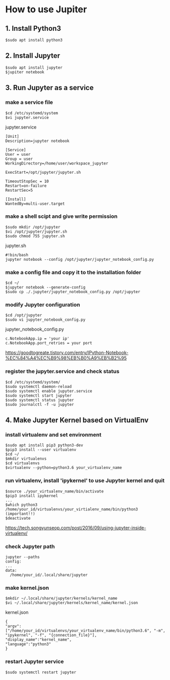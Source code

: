 # How to use Jupiter

## 1. Install Python3
```
$sudo apt install python3
```

## 2. Install Jupyter
```
$sudo apt install jupyter
$jupiter notebook
```

## 3. Run Jupyter as a service
### make a service file
```
$cd /etc/systemd/system
$vi jupyter.service
```
jupyter.service
```
[Unit]
Description=jupyter notebook

[Service]
User = user
Group = user
WorkingDirectory=/home/user/workspace_jupyter

ExecStart=/opt/jupyter/jupyter.sh

TimeoutStopSec = 10
Restart=on-failure
RestartSec=5

[Install]
WantedBy=multi-user.target
```
### make a shell scipt and give write permission
```
$sudo mkdir /opt/jupyter
$vi /opt/jupyter/jupyter.sh
$sudo chmod 755 jupyter.sh
```
jupyter.sh
```
#!bin/bash
jupyter notebook --config /opt/jupyter/jupyter_notebook_config.py
```
### make a config file and copy it to the installation folder
```
$cd ~/
$jupyter notebook --generate-config
$sudo cp ./.jupyter/jupyter_notebook_config.py /opt/jupyter
```
### modify Jupyter configuration
```
$cd /opt/jupyter
$sudo vi jupyter_notebook_config.py
```
jupyter_notebook_config.py
```
c.NotebookApp.ip = 'your ip'
c.NotebookApp.port_retries = your port
```
https://goodtogreate.tistory.com/entry/IPython-Notebook-%EC%84%A4%EC%B9%98%EB%B0%A9%EB%B2%95
### register the jupyter.service and check status
```
$cd /etc/systemd/system/
$sudo systemctl daemon-reload
$sudo systemctl enable jupyter.service
$sudo systemctl start jupyter
$sudo systemctl status jupyter
$sudo journalctl -f -u jupyter
```

## 4. Make Jupyter Kernel based on VirtualEnv
### install virtualenv and set environment
```
$sudo apt install pip3 python3-dev
$pip3 install --user virtualenv
$cd ~/
$mkdir virtualenvs
$cd virtualenvs
$virtualenv --python=python3.6 your_virtualenv_name
```
### run virtualenv, install 'ipykernel' to use Jupyter kernel and quit
```
$source ./your_virtualenv_name/bin/activate
$pip3 install ipykernel
...
$which python3
/home/your_id/virtualenvs/your_virtialenv_name/bin/python3 (important!!)
$deactivate
```
https://tech.songyunseop.com/post/2016/09/using-jupyter-inside-virtualenv/
### check Jupyter path
```
jupyter --paths
config:
...
data:
  /home/your_id/.local/share/jupyter
```
### make kernel.json
```
$mkdir ~/.local/share/jupyter/kernels/kernel_name
$vi ~/.local/share/jupyter/kernels/kernel_name/kernel.json
```
kernel.json
```
{
"argv": ["/home/your_id/virtualenvs/your_virtualenv_name/bin/python3.6", "-m", "ipykernel", "-f", "{connection_file}"],
"display_name":"kernel_name",
"language":"python3"
}
```
### restart Jupyter service
```
$sudo systemctl restart jupyter
```

